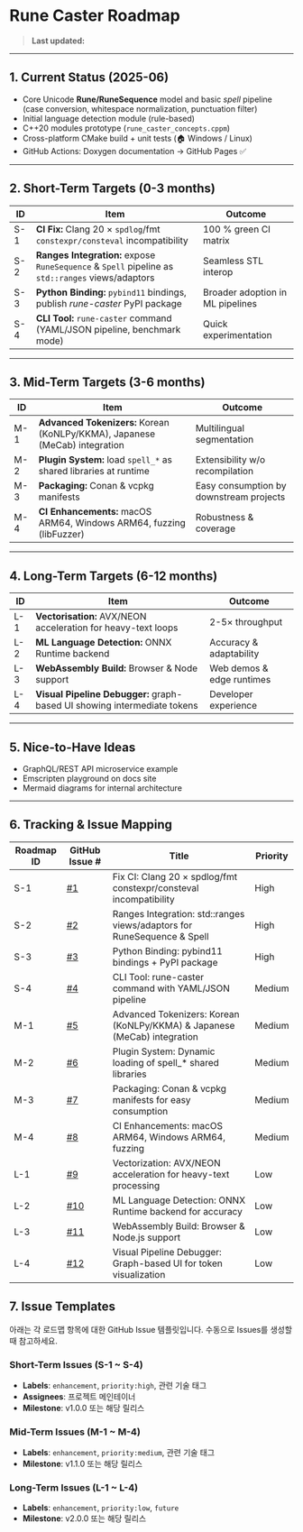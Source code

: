 # Rune Caster Roadmap

> **Last updated:** <!-- YYYY-MM-DD -->

---

## 1. Current Status (2025-06)

* Core Unicode **Rune/RuneSequence** model and basic *spell* pipeline (case conversion, whitespace normalization, punctuation filter)
* Initial language detection module (rule-based)
* C++20 modules prototype (`rune_caster_concepts.cppm`)
* Cross-platform CMake build + unit tests (🏠 Windows / Linux)
* GitHub Actions: Doxygen documentation → GitHub Pages ✅

---

## 2. Short-Term Targets (0-3 months)

| ID | Item | Outcome |
|---|---|---|
| S-1 | **CI Fix:** Clang 20 × `spdlog`/fmt `constexpr/consteval` incompatibility | 100 % green CI matrix |
| S-2 | **Ranges Integration:** expose `RuneSequence` & `Spell` pipeline as `std::ranges` views/adaptors | Seamless STL interop |
| S-3 | **Python Binding:** `pybind11` bindings, publish *rune-caster* PyPI package | Broader adoption in ML pipelines |
| S-4 | **CLI Tool:** `rune-caster` command (YAML/JSON pipeline, benchmark mode) | Quick experimentation |

---

## 3. Mid-Term Targets (3-6 months)

| ID | Item | Outcome |
|---|---|---|
| M-1 | **Advanced Tokenizers:** Korean (KoNLPy/KKMA), Japanese (MeCab) integration | Multilingual segmentation |
| M-2 | **Plugin System:** load `spell_*` as shared libraries at runtime | Extensibility w/o recompilation |
| M-3 | **Packaging:** Conan & vcpkg manifests | Easy consumption by downstream projects |
| M-4 | **CI Enhancements:** macOS ARM64, Windows ARM64, fuzzing (libFuzzer) | Robustness & coverage |

---

## 4. Long-Term Targets (6-12 months)

| ID | Item | Outcome |
|---|---|---|
| L-1 | **Vectorisation:** AVX/NEON acceleration for heavy-text loops | 2-5× throughput |
| L-2 | **ML Language Detection:** ONNX Runtime backend | Accuracy & adaptability |
| L-3 | **WebAssembly Build:** Browser & Node support | Web demos & edge runtimes |
| L-4 | **Visual Pipeline Debugger:** graph-based UI showing intermediate tokens | Developer experience |

---

## 5. Nice-to-Have Ideas

* GraphQL/REST API microservice example
* Emscripten playground on docs site
* Mermaid diagrams for internal architecture

---

## 6. Tracking & Issue Mapping

| Roadmap ID | GitHub Issue # | Title | Priority |
|---|---|---|---|
| S-1 | [#1](https://github.com/crlotwhite/rune-caster/issues/1) | Fix CI: Clang 20 × spdlog/fmt constexpr/consteval incompatibility | High |
| S-2 | [#2](https://github.com/crlotwhite/rune-caster/issues/2) | Ranges Integration: std::ranges views/adaptors for RuneSequence & Spell | High |
| S-3 | [#3](https://github.com/crlotwhite/rune-caster/issues/3) | Python Binding: pybind11 bindings + PyPI package | High |
| S-4 | [#4](https://github.com/crlotwhite/rune-caster/issues/4) | CLI Tool: rune-caster command with YAML/JSON pipeline | Medium |
| M-1 | [#5](https://github.com/crlotwhite/rune-caster/issues/5) | Advanced Tokenizers: Korean (KoNLPy/KKMA) & Japanese (MeCab) integration | Medium |
| M-2 | [#6](https://github.com/crlotwhite/rune-caster/issues/6) | Plugin System: Dynamic loading of spell_* shared libraries | Medium |
| M-3 | [#7](https://github.com/crlotwhite/rune-caster/issues/7) | Packaging: Conan & vcpkg manifests for easy consumption | Medium |
| M-4 | [#8](https://github.com/crlotwhite/rune-caster/issues/8) | CI Enhancements: macOS ARM64, Windows ARM64, fuzzing | Medium |
| L-1 | [#9](https://github.com/crlotwhite/rune-caster/issues/9) | Vectorization: AVX/NEON acceleration for heavy-text processing | Low |
| L-2 | [#10](https://github.com/crlotwhite/rune-caster/issues/10) | ML Language Detection: ONNX Runtime backend for accuracy | Low |
| L-3 | [#11](https://github.com/crlotwhite/rune-caster/issues/11) | WebAssembly Build: Browser & Node.js support | Low |
| L-4 | [#12](https://github.com/crlotwhite/rune-caster/issues/12) | Visual Pipeline Debugger: Graph-based UI for token visualization | Low |

## 7. Issue Templates

아래는 각 로드맵 항목에 대한 GitHub Issue 템플릿입니다. 수동으로 Issues를 생성할 때 참고하세요.

### Short-Term Issues (S-1 ~ S-4)
- **Labels**: `enhancement`, `priority:high`, 관련 기술 태그
- **Assignees**: 프로젝트 메인테이너
- **Milestone**: v1.0.0 또는 해당 릴리스

### Mid-Term Issues (M-1 ~ M-4)  
- **Labels**: `enhancement`, `priority:medium`, 관련 기술 태그
- **Milestone**: v1.1.0 또는 해당 릴리스

### Long-Term Issues (L-1 ~ L-4)
- **Labels**: `enhancement`, `priority:low`, `future`
- **Milestone**: v2.0.0 또는 해당 릴리스 